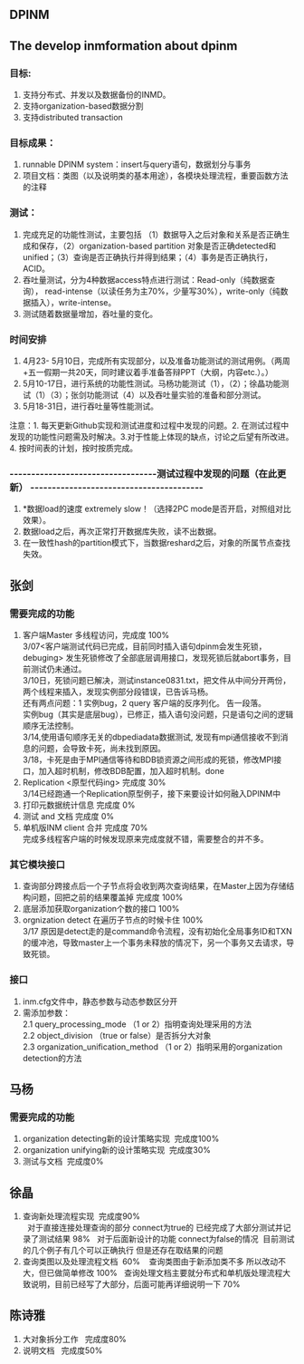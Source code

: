 ## DPINM

## The develop inmformation about dpinm

### 目标:
1. 支持分布式、并发以及数据备份的INMD。
2. 支持organization-based数据分割
3. 支持distributed transaction

### 目标成果：
1. runnable DPINM system：insert与query语句，数据划分与事务
2. 项目文档：类图（以及说明类的基本用途），各模块处理流程，重要函数方法的注释

### 测试：
1. 完成充足的功能性测试，主要包括 （1）数据导入之后对象和关系是否正确生成和保存，（2）organization-based partition 对象是否正确detected和unified；（3）查询是否正确执行并得到结果；（4）事务是否正确执行，ACID。
2. 吞吐量测试，分为4种数据access特点进行测试：Read-only（纯数据查询）， read-intense（以读任务为主70%，少量写30%），write-only（纯数据插入），write-intense。
3. 测试随着数据量增加，吞吐量的变化。

### 时间安排
1. 4月23- 5月10日，完成所有实现部分，以及准备功能测试的测试用例。（两周+五一假期一共20天，同时建议着手准备答辩PPT（大纲，内容etc.）。）
2. 5月10-17日，进行系统的功能性测试。马杨功能测试（1），（2）；徐晶功能测试（1）（3）；张剑功能测试（4）以及吞吐量实验的准备和部分测试。
3. 5月18-31日，进行吞吐量等性能测试。

注意：1. 每天更新Github实现和测试进度和过程中发现的问题。2. 在测试过程中发现的功能性问题需及时解决。3.对于性能上体现的缺点，讨论之后望有所改进。4. 按时间表的计划，按时按质完成。

### ----------------------------------测试过程中发现的问题（在此更新） ----------------------------------------
1. *数据load的速度 extremely slow！（选择2PC mode是否开启，对照组对比效果）。
2. 数据load之后，再次正常打开数据库失败，读不出数据。
3. 在一致性hash的partition模式下，当数据reshard之后，对象的所属节点查找失效。

## 张剑

### 需要完成的功能
1. 客户端Master 多线程访问，完成度 100%<br />
3/07<客户端测试代码已完成，目前同时插入语句dpinm会发生死锁，debuging> 发生死锁修改了全部底层调用接口，发现死锁后就abort事务，目前测试仍未通过。<br />
3/10日，死锁问题已解决，测试instance0831.txt，把文件从中间分开两份，两个线程来插入，发现实例部分段错误，已告诉马杨。 <br />
还有两点问题：1 实例bug，2 query 客户端的反序列化。 告一段落。<br />
实例bug（其实是底层bug），已修正，插入语句没问题，只是语句之间的逻辑顺序无法控制。<br />
3/14,使用语句顺序无关的dbpediadata数据测试, 发现有mpi通信接收不到消息的问题，会导致卡死，尚未找到原因。<br />
3/18，卡死是由于MPI通信等待和BDB锁资源之间形成的死锁，修改MPI接口，加入超时机制，修改BDB配置，加入超时机制。done <br />
2. Replication <原型代码ing> 完成度 30% <br />
3/14已经跑通一个Replication原型例子，接下来要设计如何融入DPINM中 
3. 打印元数据统计信息 完成度 0%
4. 测试 and 文档  完成度 0%
5. 单机版INM client 合并 完成度 70%<br />
完成多线程客户端的时候发现原来完成度就不错，需要整合的并不多。

### 其它模块接口
1. 查询部分跨接点后一个子节点将会收到两次查询结果，在Master上因为存储结构问题，回把之前的结果覆盖掉 完成度 100% <br />
2. 底层添加获取organization个数的接口 100%<br />
3. orgnization detect 在遍历子节点的时候卡住 100%<br />
3/17 原因是detect走的是command命令流程，没有初始化全局事务ID和TXN的缓冲池，导致master上一个事务未释放的情况下，另一个事务又去请求，导致死锁。<br />

### 接口
1. inm.cfg文件中，静态参数与动态参数区分开<br />
2. 需添加参数：<br />
2.1 query_processing_mode （1 or 2）指明查询处理采用的方法<br />
2.2 object_division （true or false）是否拆分大对象<br />
2.3 organization_unification_method （1 or 2）指明采用的organization detection的方法<br />

## 马杨
### 需要完成的功能
1. organization detecting新的设计策略实现  完成度100%
2. organization unifying新的设计策略实现  完成度30%
3. 测试与文档  完成度0%

## 徐晶
1. 查询新处理流程实现  完成度90%  
   对于直接连接处理查询的部分 connect为true的 已经完成了大部分测试并记录了测试结果 98%
   对于后面新设计的功能 connect为false的情况  目前测试的几个例子有几个可以正确执行 但是还存在取结果的问题 
2. 查询类图以及处理流程文档  60%
   查询类图由于新添加类不多 所以改动不大，但已做简单修改  100%
   查询处理文档主要就分布式和单机版处理流程大致说明，目前已经写了大部分，后面可能再详细说明一下 70%
## 陈诗雅
1. 大对象拆分工作   完成度80%
2. 说明文档   完成度50%
